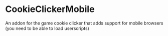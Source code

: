 # CookieClickerMobile
An addon for the game cookie clicker that adds support for mobile browsers (you need to be able to load userscripts)
